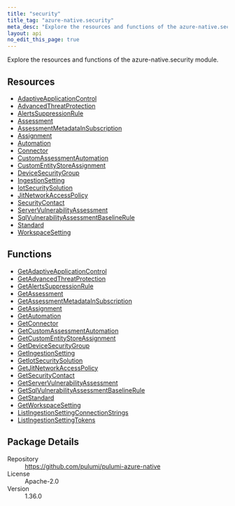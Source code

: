 ```yaml
---
title: "security"
title_tag: "azure-native.security"
meta_desc: "Explore the resources and functions of the azure-native.security module."
layout: api
no_edit_this_page: true
---
```


<!-- WARNING: this file was generated by Pulumi Docs Generator. -->
<!-- Do not edit by hand unless you're certain you know what you are doing! -->

Explore the resources and functions of the azure-native.security module.

<h2 id="resources">Resources</h2>
<ul class="api">
    <li><a href="adaptiveapplicationcontrol" title="AdaptiveApplicationControl"><span class="symbol resource"></span>AdaptiveApplicationControl</a></li>
    <li><a href="advancedthreatprotection" title="AdvancedThreatProtection"><span class="symbol resource"></span>AdvancedThreatProtection</a></li>
    <li><a href="alertssuppressionrule" title="AlertsSuppressionRule"><span class="symbol resource"></span>AlertsSuppressionRule</a></li>
    <li><a href="assessment" title="Assessment"><span class="symbol resource"></span>Assessment</a></li>
    <li><a href="assessmentmetadatainsubscription" title="AssessmentMetadataInSubscription"><span class="symbol resource"></span>AssessmentMetadataInSubscription</a></li>
    <li><a href="assignment" title="Assignment"><span class="symbol resource"></span>Assignment</a></li>
    <li><a href="automation" title="Automation"><span class="symbol resource"></span>Automation</a></li>
    <li><a href="connector" title="Connector"><span class="symbol resource"></span>Connector</a></li>
    <li><a href="customassessmentautomation" title="CustomAssessmentAutomation"><span class="symbol resource"></span>CustomAssessmentAutomation</a></li>
    <li><a href="customentitystoreassignment" title="CustomEntityStoreAssignment"><span class="symbol resource"></span>CustomEntityStoreAssignment</a></li>
    <li><a href="devicesecuritygroup" title="DeviceSecurityGroup"><span class="symbol resource"></span>DeviceSecurityGroup</a></li>
    <li><a href="ingestionsetting" title="IngestionSetting"><span class="symbol resource"></span>IngestionSetting</a></li>
    <li><a href="iotsecuritysolution" title="IotSecuritySolution"><span class="symbol resource"></span>IotSecuritySolution</a></li>
    <li><a href="jitnetworkaccesspolicy" title="JitNetworkAccessPolicy"><span class="symbol resource"></span>JitNetworkAccessPolicy</a></li>
    <li><a href="securitycontact" title="SecurityContact"><span class="symbol resource"></span>SecurityContact</a></li>
    <li><a href="servervulnerabilityassessment" title="ServerVulnerabilityAssessment"><span class="symbol resource"></span>ServerVulnerabilityAssessment</a></li>
    <li><a href="sqlvulnerabilityassessmentbaselinerule" title="SqlVulnerabilityAssessmentBaselineRule"><span class="symbol resource"></span>SqlVulnerabilityAssessmentBaselineRule</a></li>
    <li><a href="standard" title="Standard"><span class="symbol resource"></span>Standard</a></li>
    <li><a href="workspacesetting" title="WorkspaceSetting"><span class="symbol resource"></span>WorkspaceSetting</a></li>
</ul>

<h2 id="functions">Functions</h2>
<ul class="api">
    <li><a href="getadaptiveapplicationcontrol" title="GetAdaptiveApplicationControl"><span class="symbol function"></span>GetAdaptiveApplicationControl</a></li>
    <li><a href="getadvancedthreatprotection" title="GetAdvancedThreatProtection"><span class="symbol function"></span>GetAdvancedThreatProtection</a></li>
    <li><a href="getalertssuppressionrule" title="GetAlertsSuppressionRule"><span class="symbol function"></span>GetAlertsSuppressionRule</a></li>
    <li><a href="getassessment" title="GetAssessment"><span class="symbol function"></span>GetAssessment</a></li>
    <li><a href="getassessmentmetadatainsubscription" title="GetAssessmentMetadataInSubscription"><span class="symbol function"></span>GetAssessmentMetadataInSubscription</a></li>
    <li><a href="getassignment" title="GetAssignment"><span class="symbol function"></span>GetAssignment</a></li>
    <li><a href="getautomation" title="GetAutomation"><span class="symbol function"></span>GetAutomation</a></li>
    <li><a href="getconnector" title="GetConnector"><span class="symbol function"></span>GetConnector</a></li>
    <li><a href="getcustomassessmentautomation" title="GetCustomAssessmentAutomation"><span class="symbol function"></span>GetCustomAssessmentAutomation</a></li>
    <li><a href="getcustomentitystoreassignment" title="GetCustomEntityStoreAssignment"><span class="symbol function"></span>GetCustomEntityStoreAssignment</a></li>
    <li><a href="getdevicesecuritygroup" title="GetDeviceSecurityGroup"><span class="symbol function"></span>GetDeviceSecurityGroup</a></li>
    <li><a href="getingestionsetting" title="GetIngestionSetting"><span class="symbol function"></span>GetIngestionSetting</a></li>
    <li><a href="getiotsecuritysolution" title="GetIotSecuritySolution"><span class="symbol function"></span>GetIotSecuritySolution</a></li>
    <li><a href="getjitnetworkaccesspolicy" title="GetJitNetworkAccessPolicy"><span class="symbol function"></span>GetJitNetworkAccessPolicy</a></li>
    <li><a href="getsecuritycontact" title="GetSecurityContact"><span class="symbol function"></span>GetSecurityContact</a></li>
    <li><a href="getservervulnerabilityassessment" title="GetServerVulnerabilityAssessment"><span class="symbol function"></span>GetServerVulnerabilityAssessment</a></li>
    <li><a href="getsqlvulnerabilityassessmentbaselinerule" title="GetSqlVulnerabilityAssessmentBaselineRule"><span class="symbol function"></span>GetSqlVulnerabilityAssessmentBaselineRule</a></li>
    <li><a href="getstandard" title="GetStandard"><span class="symbol function"></span>GetStandard</a></li>
    <li><a href="getworkspacesetting" title="GetWorkspaceSetting"><span class="symbol function"></span>GetWorkspaceSetting</a></li>
    <li><a href="listingestionsettingconnectionstrings" title="ListIngestionSettingConnectionStrings"><span class="symbol function"></span>ListIngestionSettingConnectionStrings</a></li>
    <li><a href="listingestionsettingtokens" title="ListIngestionSettingTokens"><span class="symbol function"></span>ListIngestionSettingTokens</a></li>
</ul>

<h2 id="package-details">Package Details</h2>
<dl class="package-details">
	<dt>Repository</dt>
	<dd><a href="https://github.com/pulumi/pulumi-azure-native">https://github.com/pulumi/pulumi-azure-native</a></dd>
	<dt>License</dt>
	<dd>Apache-2.0</dd>
	<dt>Version</dt>
	<dd>1.36.0</dd>
</dl>

